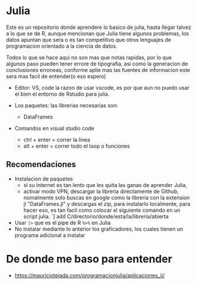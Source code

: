 # Julia

Este es un repositorio donde aprendere lo basico de julia, hasta llegar talvez a lo que se de R, aunque mencionan que Julia tiene algunos problemas, los datos apuntan que sera o es tan competitivo que otros lenguajes de programacion orientado a la ciencia de datos.

Todos lo que se hace aqui no son mas que notas rapidas, por lo que algunos paso pueden tener errore de tipografia, asi como la generacion de conclusiones erroneas, conforme aplie mas las fuentes de informacion este sera mas facil de entender(o eso espero)

- Editor: VS, code
    la razon de usar vscode, es por que aun no puedo usar el bien el entorno de Rstudio para julia.
- Los paquetes: 
    las librerias necesarias son:
    - DataFrames


- Comandos en visual studio code
  - ctrl + enter = correr la linea
  - alt + enter = correr todo el loop o funciones 

## Recomendaciones 

- Instalacion de paquetes
  - si su internet es tan lento que les quita las ganas de aprender Julia,
  - activar modo VPN, descargar la libreria directamente de Github, nomalmente solo buscas en google como la libreria con la extension jl "DataFrames.jl" y descargas el zip, para instalarlo localmente, para hacer eso, es tan facil como colocar el siguiente comando en un script julia. `] add C/directorio/donde/esta/la/libreria/abierta
- Usar `|>` que es el pipe de R `%>%` en Julia  
- No instalar mediante lo anterior los graficadores, los cuales tienen un programa adicional a instalar 


# De donde me baso para entender 

- https://mauriciotejada.com/programacionjulia/aplicaciones_ii/